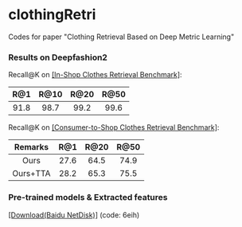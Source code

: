 # clothingRetri
Codes for paper "Clothing Retrieval Based on Deep Metric Learning"

### Results on Deepfashion2
Recall@K on [[In-Shop Clothes Retrieval Benchmark]](http://mmlab.ie.cuhk.edu.hk/projects/DeepFashion/InShopRetrieval.html):

|  R@1   | R@10  | R@20  | R@50  |
| :----: | :----: |:----: | :----: |
|  91.8  |  98.7 |  99.2  |  99.6 |

Recall@K on [[Consumer-to-Shop Clothes Retrieval Benchmark]](http://mmlab.ie.cuhk.edu.hk/projects/DeepFashion/Consumer2ShopRetrieval.html):

| Remarks |  R@1   | R@20  | R@50  |
| :----: | :----: |:----: | :----: |
| Ours |  27.6  |  64.5  |  74.9 |
| Ours+TTA|  28.2  |  65.3  |  75.5 |

### Pre-trained models & Extracted features
[[Download(Baidu NetDisk)]](https://pan.baidu.com/s/1hyWOEIh2Sifomzs8HPxV0g) (code: 6eih)

